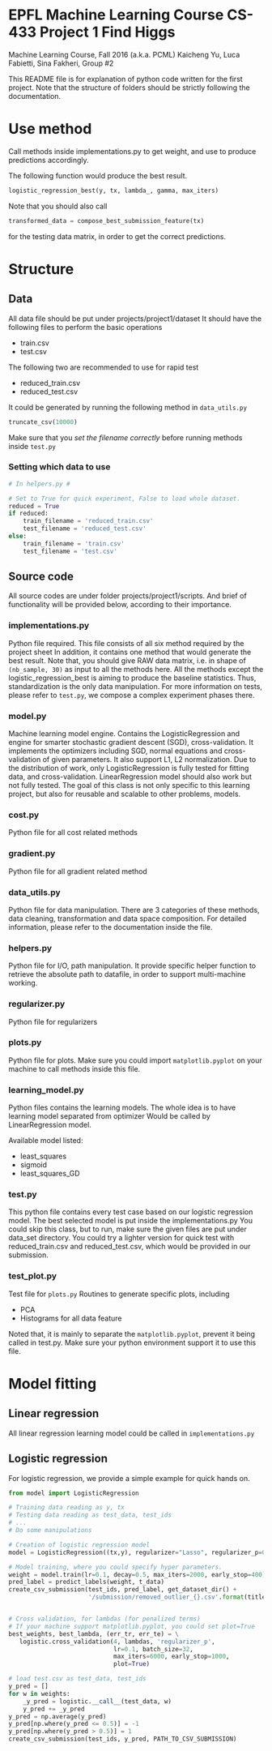 # EPFL Machine Learning Course CS-433 Project 1 Find Higgs
Machine Learning Course, Fall 2016 (a.k.a. PCML)
Kaicheng Yu, Luca Fabietti, Sina Fakheri, Group #2

This README file is for explanation of python code written for the
first project. Note that the structure of folders should be strictly 
following the documentation.

# Use method
Call methods inside implementations.py to get weight, and use to produce 
predictions accordingly.

The following function would produce the best result.
```python
logistic_regression_best(y, tx, lambda_, gamma, max_iters)
```
Note that you should also call 
```python
transformed_data = compose_best_submission_feature(tx)
```
for the testing data matrix, in order to get the correct predictions.

# Structure

## Data
All data file should be put under projects/project1/dataset
It should have the following files to perform the basic operations
* train.csv
* test.csv

The following two are recommended to use for rapid test

* reduced_train.csv
* reduced_test.csv

It could be generated by running the following method in `data_utils.py`
```python
truncate_csv(10000)
```
Make sure that you _set the filename correctly_ before running methods 
 inside `test.py`
### Setting which data to use
```python
# In helpers.py #

# Set to True for quick experiment, False to load whole dataset.
reduced = True
if reduced:
    train_filename = 'reduced_train.csv'
    test_filename = 'reduced_test.csv'
else:
    train_filename = 'train.csv'
    test_filename = 'test.csv'
```
## Source code
All source codes are under folder projects/project1/scripts. And brief 
of functionality will be provided below, according to their importance.

### implementations.py
Python file required.
This file consists of all six method required by the project sheet
In addition, it contains one method that would generate the best result.
Note that, you should give RAW data matrix, i.e. in shape of `(nb_sample, 30)` as 
input to all the methods here.
All the methods except the logistic_regression_best is aiming to produce the baseline
statistics. Thus, standardization is the only data manipulation.
For more information on tests, please refer to `test.py`, we compose a complex experiment 
phases there.

### model.py
Machine learning model engine.
Contains the LogisticRegression and engine for smarter stochastic gradient descent (SGD),
cross-validation. It implements the optimizers including SGD, normal equations and 
cross-validation of given parameters. It also support L1, L2 normalization.
Due to the distribution of work, only LogisticRegression is fully tested for
fitting data, and cross-validation.
LinearRegression model should also work but not fully tested.
The goal of this class is not only specific to this learning project, but also for reusable and scalable
to other problems, models.

### cost.py
Python file for all cost related methods

### gradient.py
Python file for all gradient related method

### data_utils.py
Python file for data manipulation. 
There are 3 categories of these methods, data cleaning, transformation and
data space composition. For detailed information, please refer to the documentation
inside the file.

### helpers.py
Python file for I/O, path manipulation. 
It provide specific helper function to retrieve the absolute path
to datafile, in order to support multi-machine working.

### regularizer.py
Python file for regularizers

### plots.py
Python file for plots. Make sure you could import `matplotlib.pyplot`
on your machine to call methods inside this file.

### learning_model.py
Python files contains the learning models.
The whole idea is to have learning model separated from optimizer
Would be called by LinearRegression model.

Available model listed:
* least_squares
* sigmoid
* least_squares_GD

### test.py
This python file contains every test case based on our logistic
regression model.
The best selected model is put inside the implementations.py
You could skip this class, but to run, make sure the given files are put 
under data_set directory.
You could try a lighter version for quick test with reduced_train.csv and 
reduced_test.csv, which would be provided in our submission.

### test_plot.py
Test file for `plots.py` Routines to generate specific plots, including
- PCA
- Histograms for all data feature

Noted that, it is mainly to separate the `matplotlib.pyplot`,
prevent it being called in test.py.
Make sure your python environment support it to use this file.

# Model fitting
## Linear regression
All linear regression learning model could be called in `implementations.py`
## Logistic regression
For logistic regression, we provide a simple example for quick hands on.
```python
from model import LogisticRegression

# Training data reading as y, tx
# Testing data reading as test_data, test_ids
# ...
# Do some manipulations

# Creation of logistic regression model
model = LogisticRegression((tx,y), regularizer="Lasso", regularizer_p=0.1)

# Model training, where you could specify hyper parameters.
weight = model.train(lr=0.1, decay=0.5, max_iters=2000, early_stop=400)
pred_label = predict_labels(weight, t_data)
create_csv_submission(test_ids, pred_label, get_dataset_dir() +
                      '/submission/removed_outlier_{}.csv'.format(title))


# Cross validation, for lambdas (for penalized terms)
# If your machine support matplotlib.pyplot, you could set plot=True
best_weights, best_lambda, (err_tr, err_te) = \
   logistic.cross_validation(4, lambdas, 'regularizer_p',
                             lr=0.1, batch_size=32,
                             max_iters=6000, early_stop=1000,
                             plot=True)

# load test.csv as test_data, test_ids
y_pred = []
for w in weights:
    _y_pred = logistic.__call__(test_data, w)
    y_pred += _y_pred
y_pred = np.average(y_pred)
y_pred[np.where(y_pred <= 0.5)] = -1
y_pred[np.where(y_pred > 0.5)] = 1
create_csv_submission(test_ids, y_pred, PATH_TO_CSV_SUBMISSION)
```





